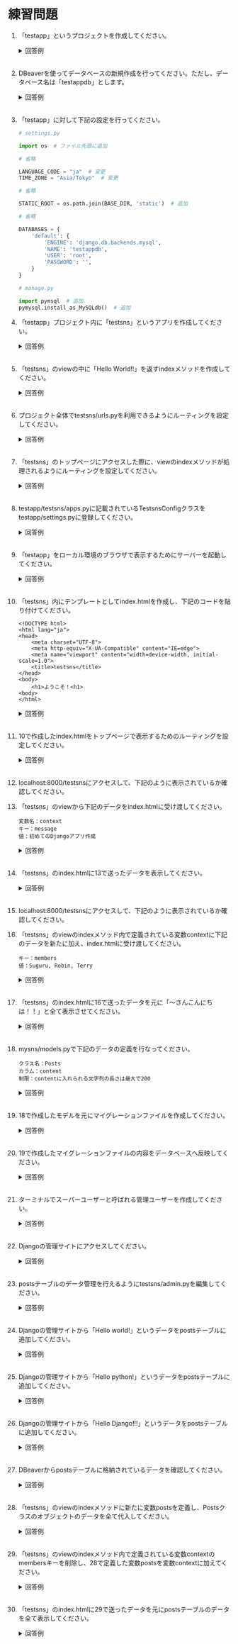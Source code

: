 # 練習問題

1. 「testapp」というプロジェクトを作成してください。

	<details><summary>回答例</summary><div>
		
	```
	python3 -m django startproject testapp
	```
		
	</div></details>
	

	<br>


2. DBeaverを使ってデータベースの新規作成を行ってください。ただし、データベース名は「testappdb」とします。

	<details><summary>回答例</summary><div>
    	
	<img src="https://user-images.githubusercontent.com/75789463/172562320-1226b5be-fd56-494a-8e3e-e5e145062534.gif" alt="testappdbの作成">
	
	</div></details>
	
	<br>

3. 「testapp」に対して下記の設定を行ってください。
    
    ```python
    # settings.py

    import os  # ファイル先頭に追加

    # 省略

    LANGUAGE_CODE = "ja"  # 変更
    TIME_ZONE = "Asia/Tokyo"  # 変更

    # 省略

    STATIC_ROOT = os.path.join(BASE_DIR, 'static')  # 追加

    # 省略

    DATABASES = {
        'default': {
            'ENGINE': 'django.db.backends.mysql',
            'NAME': 'testappdb',
            'USER': 'root',
            'PASSWORD': '',
        }
    }
    ```

    ```python
    # manage.py

    import pymsql  # 追加
    pymysql.install_as_MySQLdb()  # 追加
    ```

4. 「testapp」プロジェクト内に「testsns」というアプリを作成してください。

	<details><summary>回答例</summary><div>

    ```
    python3 manage.py startapp testsns
    ```

	</div></details>
	
	<br>

5. 「testsns」のviewの中に「Hello World!!」を返すindexメソッドを作成してください。

	<details><summary>回答例</summary><div>

    ```python:
    # testsns/views.py

    from django.shortcuts import render
    from django.http import HttpResponse

    def index(request):
        return HttpResponse("Hello World!!")
    ```

	</div></details>
	
	<br>

6. プロジェクト全体でtestsns/urls.pyを利用できるようにルーティングを設定してください。

	<details><summary>回答例</summary><div>

    ```python:
    # testapp/urls.py

    from django.contrib import admin
    from django.urls import path, include

    urlpatterns = [
        path("testsns/", include("testsns.urls")),
        path("admin/", admin.site.urls),
    ]
    ```

	</div></details>
	
	<br>

7. 「testsns」のトップページにアクセスした際に、viewのindexメソッドが処理されるようにルーティングを設定してください。

	<details><summary>回答例</summary><div>

    ```python:
    # testsns/urls.py

    from django.urls import path
    from . import views

    urlpatterns = [
        path("", views.index, name="index"),
    ]
    ```

	</div></details>
	
	<br>

8. testapp/testsns/apps.pyに記載されているTestsnsConfigクラスをtestapp/settings.pyに登録してください。

	<details><summary>回答例</summary><div>

    ```python:
    # 省略

    INSTALLED_APPS = [
        "testsns.apps.TestsnsConfig",  # 追加
        "django.contrib.admin",
        "django.contrib.auth",
        "django.contrib.contenttypes",
        "django.contrib.sessions",
        "django.contrib.messages",
        "django.contrib.staticfiles",
    ]
    ```

	</div></details>
	
	<br>

9. 「testapp」をローカル環境のブラウザで表示するためにサーバーを起動してください。

	<details><summary>回答例</summary><div>
		
	```
	python3 manage.py runserver
	```
		
	</div></details>
	
	<br>

10. 「testsns」内にテンプレートとしてindex.htmlを作成し、下記のコードを貼り付けてください。

    ```html:
    <!DOCTYPE html>
    <html lang="ja">
    <head>
        <meta charset="UTF-8">
        <meta http-equiv="X-UA-Compatible" content="IE=edge">
        <meta name="viewport" content="width=device-width, initial-scale=1.0">
        <title>testsns</title>
    </head>
    <body>
        <h1>ようこそ！<h1>
    <body>
    </html>
    ```

	<details><summary>回答例</summary><div>
		
	```html:
	<!-- testapp/testsns/templates/testsns/index.html -->

    <!DOCTYPE html>
    <html lang="ja">
    <head>
        <meta charset="UTF-8">
        <meta http-equiv="X-UA-Compatible" content="IE=edge">
        <meta name="viewport" content="width=device-width, initial-scale=1.0">
        <title>testsns</title>
    </head>
    <body>
        <h1>Hello Django！<h1>
    <body>
    </html>
	```
		
	</div></details>
	
	<br>

11. 10で作成したindex.htmlをトップページで表示するためのルーティングを設定してください。

	<details><summary>回答例</summary><div>
		
    ```python:
    # testsns/views.py

    from django.shortcuts import render
    from django.http import HttpResponse

    def index(request):
        # return HttpResponse("Hello World!!")
        return render(request,"testsns/index.html")
    ```
		
	</div></details>
	
	<br>

12. localhost:8000/testsnsにアクセスして、下記のように表示されているか確認してください。


13. 「testsns」のviewから下記のデータをindex.htmlに受け渡してください。

    ```
    変数名：context
    キー：message
    値：初めてのDjangoアプリ作成
    ```

	<details><summary>回答例</summary><div>
		
    ```python:
    # testsns/views.py

    from django.shortcuts import render
    from django.http import HttpResponse

    def index(request):
        context = {"message": "初めてのDjangoアプリ作成"}
        return render(request,"testsns/index.html", context)
    ```
		
	</div></details>
	
	<br>

14. 「testsns」のindex.htmlに13で送ったデータを表示してください。

	<details><summary>回答例</summary><div>
		
	```html:
	<!-- testapp/testsns/templates/testsns/index.html -->

    <!DOCTYPE html>
    <html lang="ja">
    <head>
        <meta charset="UTF-8">
        <meta http-equiv="X-UA-Compatible" content="IE=edge">
        <meta name="viewport" content="width=device-width, initial-scale=1.0">
        <title>testsns</title>
    </head>
    <body>
        <h1>Hello Django！<h1>
        <div>{{ message }}</div>
    <body>
    </html>
	```
		
	</div></details>
	
	<br>

15. localhost:8000/testsnsにアクセスして、下記のように表示されているか確認してください。


16. 「testsns」のviewのindexメソッド内で定義されている変数contextに下記のデータを新たに加え、index.htmlに受け渡してください。

    ```
    キー：members
    値：Suguru, Robin, Terry
    ```

	<details><summary>回答例</summary><div>
		
    ```python:
    # testsns/views.py

    from django.shortcuts import render
    from django.http import HttpResponse

    def index(request):
        context = {
            "message": "初めてのDjangoアプリ作成"
            "members": ["Suguru", "Robin", "Terry"]
        }
        return render(request,"testsns/index.html", context)
    ```
		
	</div></details>
	
	<br>

17. 「testsns」のindex.htmlに16で送ったデータを元に「〜さんこんにちは！！」と全て表示させてください。

	<details><summary>回答例</summary><div>
		
	```html:
	<!-- testapp/testsns/templates/testsns/index.html -->

    <!DOCTYPE html>
    <html lang="ja">
    <head>
        <meta charset="UTF-8">
        <meta http-equiv="X-UA-Compatible" content="IE=edge">
        <meta name="viewport" content="width=device-width, initial-scale=1.0">
        <title>testsns</title>
    </head>
    <body>
        <h1>Hello Django！<h1>
        <div>{{ message }}</div>
        <div>
            {% for member in members %}
            <p>{{ member }}さんこんにちは！！</p>
            {% endfor %}
        </div>
    <body>
    </html>
	```
		
	</div></details>
	
	<br>

18. mysns/models.pyで下記のデータの定義を行なってください。

    ```
    クラス名：Posts
    カラム：content
    制限：contentに入れられる文字列の長さは最大で200
    ```

    <details><summary>回答例</summary><div>
		
    ```python:
    from django.db import models

    class Posts(models.Model):
        content = models.CharField(max_length=200)

        def __str__(self):
            return self.content
    ```
		
	</div></details>
	
	<br>

19. 18で作成したモデルを元にマイグレーションファイルを作成してください。

    <details><summary>回答例</summary><div>
		
    ```terminal:
    python3 manage.py makemigrations testsns
    ```
		
	</div></details>
	
	<br>

20. 19で作成したマイグレーションファイルの内容をデータベースへ反映してください。

    <details><summary>回答例</summary><div>
		
    ```terminal:
    python3 manage.py migrate
    ```
		
	</div></details>
	
	<br>

21. ターミナルでスーパーユーザーと呼ばれる管理ユーザーを作成してください。

    <details><summary>回答例</summary><div>
		
    ```terminal:
    python3 manage.py createsuperuser

    ユーザー名：任意のユーザー名
    メールアドレス：任意のメールアドレス
    Password：任意のパスワード
    ```
		
	</div></details>
	
	<br>

22. Djangoの管理サイトにアクセスしてください。

    <details><summary>回答例</summary><div>
		
    ```
    localhost:8000/admin
    ```
		
	</div></details>
	
	<br>

23. postsテーブルのデータ管理を行えるようにtestsns/admin.pyを編集してください。

    <details><summary>回答例</summary><div>
		
    ```python:
    from django.contrib import admin
    from .models import Posts

    admin.site.register(Posts)
    ```
		
	</div></details>
	
	<br>

24. Djangoの管理サイトから「Hello world!」というデータをpostsテーブルに追加してください。

    <details><summary>回答例</summary><div>
		
    <img src="https://user-images.githubusercontent.com/75789463/172581176-f72090c3-cff9-44f4-bc48-cfebca42b521.gif" alt="postsの追加1">
		
	</div></details>
	
	<br>

25. Djangoの管理サイトから「Hello python!」というデータをpostsテーブルに追加してください。

    <details><summary>回答例</summary><div>
		
    <img src="https://user-images.githubusercontent.com/75789463/172584628-f492a5f9-2754-4f66-a1af-66cd47e64db9.gif" alt="postsの追加2">
		
	</div></details>
	
	<br>

26. Djangoの管理サイトから「Hello Django!!!」というデータをpostsテーブルに追加してください。

    <details><summary>回答例</summary><div>
		
    <img src="https://user-images.githubusercontent.com/75789463/172584727-9e66fe4b-8c2b-45be-a6ac-44798d3bf5ca.gif" alt="postsの追加3">
		
	</div></details>
	
	<br>

27. DBeaverからpostsテーブルに格納されているデータを確認してください。

    <details><summary>回答例</summary><div>
		
    <img src="https://user-images.githubusercontent.com/75789463/172585603-09acdb38-b146-41ca-8010-89b3f456cd52.gif" alt="postsの全てのデータ確認">
		
	</div></details>
	
	<br>

28. 「testsns」のviewのindexメソッドに新たに変数postsを定義し、Postsクラスのオブジェクトのデータを全て代入してください。

    <details><summary>回答例</summary><div>
		
    ```python:
    # testsns/views.py

    from django.shortcuts import render
    from django.http import HttpResponse
    from .models import Posts  # 追加

    def index(request):
        posts = Posts.objects.all()  # 追加
        context = {"message": "初めてのDjangoアプリ作成"}
        members = ["Suguru", "Robin", "Terry"]
        return render(request,"testsns/index.html", context)
    ```
    	
	</div></details>
	
	<br>

29. 「testsns」のviewのindexメソッド内で定義されている変数contextのmembersキーを削除し、28で定義した変数postsを変数contextに加えてください。

    <details><summary>回答例</summary><div>
		
    ```python:
    # testsns/views.py

    from django.shortcuts import render
    from django.http import HttpResponse
    from .models import Posts

    def index(request):
        posts = Posts.objects.all()
        context = {
            "message": "初めてのDjangoアプリ作成",
            "posts": posts,
        }
        return render(request,"testsns/index.html", context)
    ```
    	
	</div></details>
	
	<br>

30. 「testsns」のindex.htmlに29で送ったデータを元にpostsテーブルのデータを全て表示してください。

    <details><summary>回答例</summary><div>
		
	```html:
	<!-- testapp/testsns/templates/testsns/index.html -->

    <!DOCTYPE html>
    <html lang="ja">
    <head>
        <meta charset="UTF-8">
        <meta http-equiv="X-UA-Compatible" content="IE=edge">
        <meta name="viewport" content="width=device-width, initial-scale=1.0">
        <title>testsns</title>
    </head>
    <body>
        <h1>Hello Django！<h1>
        <div>{{ message }}</div>
        <div>
            {% for post in posts %}
            <p>{{ post }}</p>
            {% endfor %}
        </div>
    <body>
    </html>
	```
    	
	</div></details>
	
	<br>

